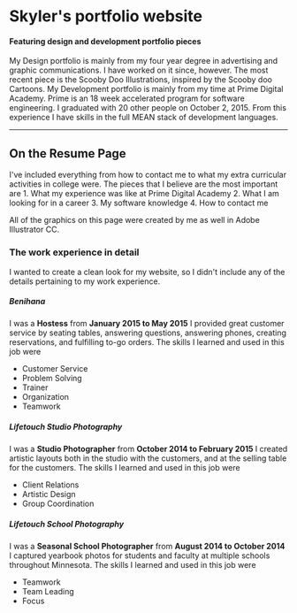 # Skyler's portfolio website
#### Featuring design and development portfolio pieces
My Design portfolio is mainly from my four year degree in advertising and graphic communications. I have worked on it since, however.
The most recent piece is the Scooby Doo Illustrations, inspired by the Scooby doo Cartoons.
My Development portfolio is mainly from my time at Prime Digital Academy. Prime is an 18 week accelerated program for software engineering.
I graduated with 20 other people on October 2, 2015. From this experience I have skills in the full MEAN stack of development languages.
- - - -
## On the Resume Page
I've included everything from how to contact me to what my extra curricular activities in college were. The pieces that I believe are the
most important are
    1.  What my experience was like at Prime Digital Academy
    2.  What I am looking for in a career
    3.  My software knowledge
    4.  How to contact me

All of the graphics on this page were created by me as well in Adobe Illustrator CC.
### The work experience in detail
I wanted to create a clean look for my website, so I didn't include any of the details pertaining to my work experience.

##### Benihana
I was a **Hostess** from **January 2015 to May 2015**
I provided great customer service by seating tables, answering questions, answering phones, creating reservations, and fulfilling to-go orders.
The skills I learned and used in this job were
* Customer Service
* Problem Solving
* Trainer
* Organization
* Teamwork

##### Lifetouch Studio Photography
I was a **Studio Photographer** from **October 2014 to February 2015**
I created artistic layouts both in the studio with the customers, and at the selling table for the customers.
The skills I learned and used in this job were
* Client Relations
* Artistic Design
* Group Coordination

##### Lifetouch School Photography
I was a **Seasonal School Photographer** from **August 2014 to October 2014**
I captured yearbook photos for students and faculty at multiple schools throughout Minnesota.
The skills I learned and used in this job were
* Teamwork
* Team Leading
* Focus